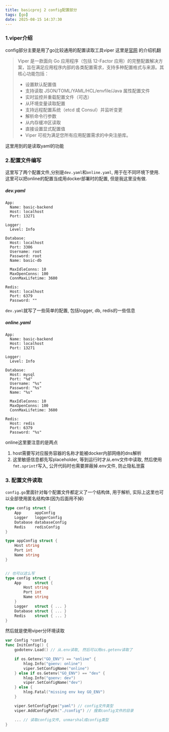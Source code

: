 ```yaml
---
title: basicproj 2 config配置部分
tags: [go]
date: 2025-08-15 14:37:30
---
```


### 1.viper介绍

config部分主要是用了go比较通用的配置读取工具viper
这里是[官网](https://github.com/spf13/viper) 的介绍机翻
> Viper 是一款面向 Go 应用程序（包括 12-Factor 应用）的完整配置解决方案，旨在满足应用程序内部的各类配置需求，支持多种配置格式与来源。其核心功能包括：
> - 设置默认配置值
> - 支持读取 JSON/TOML/YAML/HCL/envfile/Java 属性配置文件
> - 实时监控并重载配置文件（可选）
> - 从环境变量读取配置
> - 支持远程配置系统（etcd 或 Consul）并监听变更
> - 解析命令行参数
> - 从内存缓冲区读取
> - 直接设置显式配置值
> - Viper 可视为满足您所有应用配置需求的中央注册库。

这里用到的是读取yaml的功能


### 2.配置文件编写

这里写了两个配置文件,分别是`dev.yaml`和`online.yaml`, 用于在不同环境下使用.
这里可以把online的配置当成用docker部署时的配置, 但是我这里没有做.

##### dev.yaml
```
App:
  Name: basic-backend
  Host: localhost
  Port: 13271

Logger:
  Level: Info

Database:
  Host: localhost
  Port: 3306
  Username: root
  Password: root
  Name: basic-db

  MaxIdleConns: 10
  MaxOpenConns: 100
  ConnMaxLifetime: 3600

Redis:
  Host: localhost
  Port: 6379
  Password: ""
```

`dev.yaml`就写了一些简单的配置, 包括logger, db, redis的一些信息

##### online.yaml
```
App:
  Name: basic-backend
  Host: localhost
  Port: 13271

Logger:
  Level: Info

Database:
  Host: mysql
  Port: "%d"
  Username: "%s"
  Password: "%s"
  Name: "%s"

  MaxIdleConns: 10
  MaxOpenConns: 100
  ConnMaxLifetime: 3600

Redis:
  Host: redis
  Port: 6379
  Password: "%s"
```

online这里要注意的是两点
1. host需要写对应服务容器的名称才能被docker内部网络的dns解析
2. 这里敏感信息都先写placeholder, 等到运行时才从.env文件中读取, 然后使用`fmt.sprintf`写入, 公开代码时也需要屏蔽掉.env文件, 防止隐私泄露


### 3. 配置文件读取

`config.go`里面针对每个配置文件都定义了一个结构体, 用于解析, 实际上这里也可以全部使用匿名结构体(因为后面用不掉)
```go
type config struct {
	App      appConfig
	Logger   loggerConfig
	Database databaseConfig
	Redis    redisConfig
}

type appConfig struct {
	Host string
	Port int
	Name string
}


// 也可以这么写
type config struct {
	App      struct {
        Host string
        Port int
        Name string
    }
	Logger   struct { ... }
	Database struct { ... }
	Redis    struct { ... }
}

```


然后就是使用viper分环境读取
```go
var Config *config
func InitConfig() {
	godotenv.Load() // 从.env读取, 然后可以用os.getenv读取了

	if os.Getenv("GO_ENV") == "online" {
		hlog.Info("goenv: online")
		viper.SetConfigName("online")
	} else if os.Getenv("GO_ENV") == "dev" {
		hlog.Info("goenv: dev")
		viper.SetConfigName("dev")
	} else {
		hlog.Fatal("missing env key GO_ENV")
	}

	viper.SetConfigType("yaml") // config文件类型
	viper.AddConfigPath("./config") // 搜索config文件的目录

    ... // 读取config文件, unmarshal成config类型
}

```